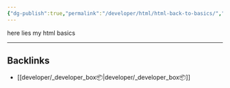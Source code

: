 ```yaml
---
{"dg-publish":true,"permalink":"/developer/html/html-back-to-basics/","noteIcon":""}
---
```


here lies my html basics

---
## Backlinks
- [[developer/_developer_box📦\|developer/_developer_box📦]]